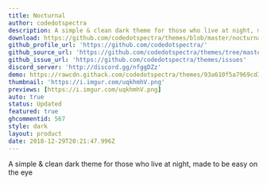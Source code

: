 ```yaml
---
title: Nocturnal
author: codedotspectra
description: A simple & clean dark theme for those who live at night, made to be easy on the eye.
download: https://github.com/codedotspectra/themes/blob/master/nocturnal/nocturnal.theme.css
github_profile_url: 'https://github.com/codedotspectra/'
github_source_url: 'https://github.com/codedotspectra/themes/tree/master/nocturnal'
github_issue_url: 'https://github.com/codedotspectra/themes/issues'
discord_server: 'http://discord.gg/nfggDZz'
demo: https://rawcdn.githack.com/codedotspectra/themes/93a610f5a7969cd33c286a68816ab428f2e2b1a3/nocturnal/nocturnal.theme.css
thumbnail: 'https://i.imgur.com/uqkhmhV.png'
previews: [https://i.imgur.com/uqkhmhV.png]
auto: true
status: Updated
featured: true
ghcommentid: 567 
style: dark
layout: product
date: 2018-12-29T20:21:47.996Z
---
```

A simple & clean dark theme for those who live at night, made to be easy on the eye